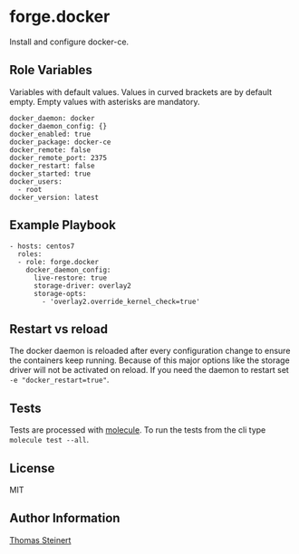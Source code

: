 forge.docker
============

Install and configure docker-ce.

Role Variables
--------------

Variables with default values. Values in curved brackets are by default empty. Empty values with asterisks are mandatory.

    docker_daemon: docker
    docker_daemon_config: {}
    docker_enabled: true
    docker_package: docker-ce
    docker_remote: false
    docker_remote_port: 2375
    docker_restart: false
    docker_started: true
    docker_users:
      - root
    docker_version: latest

Example Playbook
----------------

    - hosts: centos7
      roles:
      - role: forge.docker
        docker_daemon_config:
          live-restore: true
          storage-driver: overlay2
          storage-opts:
            - 'overlay2.override_kernel_check=true'

Restart vs reload
------------------

The docker daemon is reloaded after every configuration change to ensure the containers keep running. Because of this major options like the storage driver will not be activated on reload. If you need the daemon to restart set `-e "docker_restart=true"`.

Tests
-----

Tests are processed with [molecule](https://molecule.readthedocs.io/en/latest/). To run the tests from the cli type `molecule test --all`.

License
-------

MIT

Author Information
------------------

[Thomas Steinert](moenka@10forge.org)
